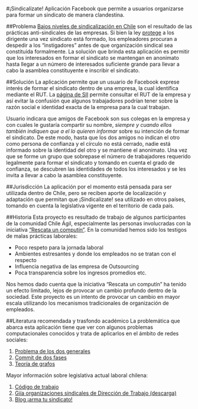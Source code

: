 #¡Sindicalízate!
Aplicación Facebook que permite a usuarios organizarse para formar un sindicato de manera clandestina. 

##Problema
[Bajos niveles de sindicalización en Chile]( http://stats.oecd.org/Index.aspx?QueryId=20167) son el resultado de las prácticas anti-sindicales de las empresas. Si bien la ley [protege](http://iura.cl/ctj/243) a los dirigente una vez sindicato está formado, los empleadores procuran a despedir a los “instigadores” antes de que organización sindical sea constituida formalmente. La solución que brinda esta aplicación es permitir que los interesados en formar el sindicato se mantengan en anonimato hasta llegar a un número de interesados suficiente grande para llevar a cabo la asamblea constituyente e inscribir el sindicato.

##Solución
La aplicación permite que un usuario de Facebook exprese interés de formar el sindicato dentro de una empresa, la cual identifica mediante el RUT. La [página de SII](https://zeus.sii.cl/cvc/stc/stc.html) permite consultar el RUT de la empresa y así evitar la confusión que algunos trabajadores podrían tener sobre la razón social e identidad exacta de la empresa para la cual trabajan.

Usuario indicara que amigos de Facebook son sus colegas en la empresa y con cuales le gustaría compartir su nombre, *siempre y cuando ellos también indiquen que  a el lo quieren informar* sobre su intención de formar el sindicato. De este modo, hasta que los dos amigos no indican el otro como persona de confianza y el círculo no está cerrado, nadie está informado sobre la identidad del otro y se mantiene el anonimato.
Una vez que se forme un grupo que sobrepase el número de trabajadores requerido legalmente para formar el sindicato y tomando en cuenta el grado de confianza, se descubren las identidades de todos los interesados y se les invita a llevar a cabo la asamblea constituyente.

##Jurisdicción 
La aplicación por el momento está pensada para ser utilizada dentro de Chile, pero se reciben aporte de localización y adaptación que permitan que ¡Sindicalizate! sea utilizado en otros países, tomando en cuenta la legislativa vigente en el territorio de cada país.

##Historia 
Esta proyecto es resultado de trabajo de algunos participantes de la comunidad Chile Ágil, especialmente las personas involucradas con la iniciativa [“Rescata un computín”](http://www.chileagil.cl/blog/category/iniciativa-rescata-un-computin/). En la comunidad hemos sido los testigos de malas prácticas laborales:
* Poco respeto para la jornada laboral
* Ambientes estresantes y donde los empleados no se tratan con el respecto
* Influencia negativa de las empresa de Outsourcing 
* Poca transparencia sobre los ingresos promedios etc.

Nos hemos dado cuenta que la iniciativa “Rescata un computín” ha tenido un efecto limitado, lejos de provocar un cambio profundo dentro de la sociedad. Este proyecto es un intento de provocar un cambio en mayor escala utilizando los mecanismos tradicionales de organización de empleados. 

##Literatura recomendada y trasfondo académico
La problemática que abarca esta aplicación tiene que ver con algunos problemas computacionales conocidos y trata de aplicarlos en el ámbito de redes sociales:

1. [Problema de los dos generales](http://es.wikipedia.org/wiki/Problema_de_los_dos_generales)
2. [Commit de dos fases](http://en.wikipedia.org/wiki/Two-phase_commit_protocol)
3. [Teoría de grafos](https://es.wikipedia.org/wiki/Teor%C3%ADa_de_grafos)

Mayor información sobre legislativa actual laboral chilena:

1. [Código de trabajo](http://iura.cl/ctj)
2. [Giía organizaciones sindicales de Dirección de Trabajo (descarga)](http://www.dt.gob.cl/m/1620/articles-60029_recurso_1.doc)
3. [Blog ¡arma tu sindicato!](http://armatusindicato.blogspot.com/2007/08/la-formacin-de-un-sindicato.html)
